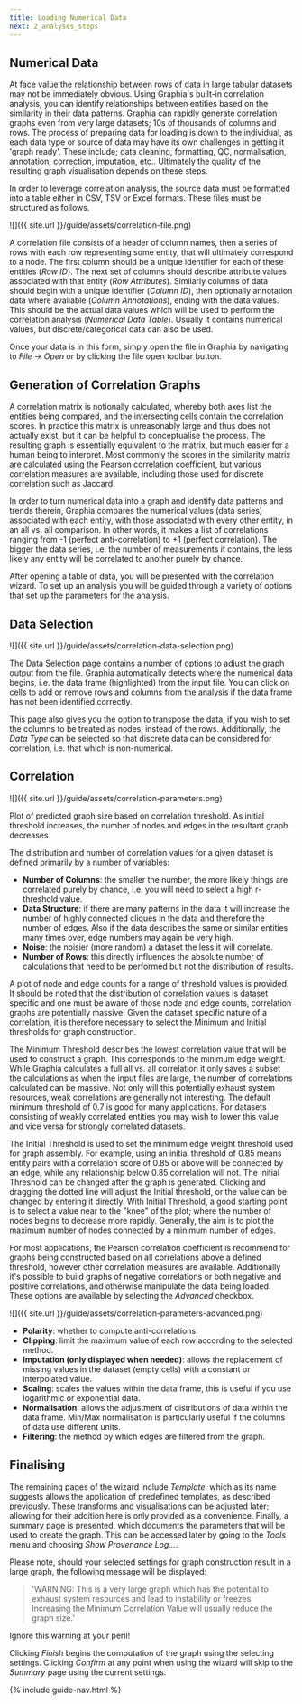 ```yaml
---
title: Loading Numerical Data
next: 2_analyses_steps
---
```


## Numerical Data

At face value the relationship between rows of data in large tabular datasets may not be immediately obvious. Using Graphia's built-in correlation analysis, you can identify relationships between entities based on the similarity in their data patterns. Graphia can rapidly generate correlation graphs even from very large datasets; 10s of thousands of columns and rows. The process of preparing data for loading is down to the individual, as each data type or source of data may have its own challenges in getting it 'graph ready'. These include; data cleaning, formatting, QC, normalisation, annotation, correction, imputation, etc.. Ultimately the quality of the resulting graph visualisation depends on these steps.

In order to leverage correlation analysis, the source data must be formatted into a table either in CSV, TSV or Excel formats. These files must be structured as follows.

![]({{ site.url }}/guide/assets/correlation-file.png)

A correlation file consists of a header of column names, then a series of rows with each row representing some entity, that will ultimately correspond to a node. The first column should be a unique identifier for each of these entities (*Row ID*). The next set of columns should describe attribute values associated with that entity (*Row Attributes*). Similarly columns of data should begin with a unique identifier (*Column ID*), then optionally annotation data where available (*Column Annotations*), ending with the data values. This should be the actual data values which will be used to perform the correlation analysis (*Numerical Data Table*). Usually it contains numerical values, but discrete/categorical data can also be used.

Once your data is in this form, simply open the file in Graphia by navigating to *File → Open* or by clicking the file open toolbar button.

## Generation of Correlation Graphs

A correlation matrix is notionally calculated, whereby both axes list the entities being compared, and the intersecting cells contain the correlation scores. In practice this matrix is unreasonably large and thus does not actually exist, but it can be helpful to conceptualise the process. The resulting graph is essentially equivalent to the matrix, but much easier for a human being to interpret. Most commonly the scores in the similarity matrix are calculated using the Pearson correlation coefficient, but various correlation measures are available, including those used for discrete correlation such as Jaccard.

In order to turn numerical data into a graph and identify data patterns and trends therein, Graphia compares the numerical values (data series) associated with each entity, with those associated with every other entity, in an all vs. all comparison. In other words, it makes a list of correlations ranging from -1 (perfect anti-correlation) to +1 (perfect correlation). The bigger the data series, i.e. the number of measurements it contains, the less likely any entity will be correlated to another purely by chance.

After opening a table of data, you will be presented with the correlation wizard. To set up an analysis you will be guided through a variety of options that set up the parameters for the analysis.

## Data Selection

![]({{ site.url }}/guide/assets/correlation-data-selection.png)

The Data Selection page contains a number of options to adjust the graph output from the file. Graphia automatically detects where the numerical data begins, i.e. the data frame (highlighted) from the input file. You can click on cells to add or remove rows and columns from the analysis if the data frame has not been identified correctly.

This page also gives you the option to transpose the data, if you wish to set the columns to be treated as nodes, instead of the rows. Additionally, the *Data Type* can be selected so that discrete data can be considered for correlation, i.e. that which is non-numerical.

## Correlation

![]({{ site.url }}/guide/assets/correlation-parameters.png)
<div class="caption">Plot of predicted graph size based on correlation threshold. As initial threshold increases, the number of nodes and edges in the resultant graph decreases.</div>

The distribution and number of correlation values for a given dataset is defined primarily by a number of variables:
- **Number of Columns**: the smaller the number, the more likely things are correlated purely by chance, i.e. you will need to select a high r-threshold value.
- **Data Structure**: if there are many patterns in the data it will increase the number of highly connected cliques in the data and therefore the number of edges. Also if the data describes the same or similar entities many times over, edge numbers may again be very high.
- **Noise**: the noisier (more random) a dataset the less it will correlate.
- **Number of Rows**: this directly influences the absolute number of calculations that need to be performed but not the distribution of results.

A plot of node and edge counts for a range of threshold values is provided. It should be noted that the distribution of correlation values is dataset specific and one must be aware of those node and edge counts, correlation graphs are potentially massive! Given the dataset specific nature of a correlation, it is therefore necessary to select the Minimum and Initial thresholds for graph construction.

The Minimum Threshold describes the lowest correlation value that will be used to construct a graph. This corresponds to the minimum edge weight. While Graphia calculates a full all vs. all correlation it only saves a subset the calculations as when the input files are large, the number of correlations calculated can be massive. Not only will this potentially exhaust system resources, weak correlations are generally not interesting. The default minimum threshold of 0.7 is good for many applications. For datasets consisting of weakly correlated entities you may wish to lower this value and vice versa for strongly correlated datasets.

The Initial Threshold is used to set the minimum edge weight threshold used for graph assembly. For example, using an initial threshold of 0.85 means entity pairs with a correlation score of 0.85 or above will be connected by an edge, while any relationship below 0.85 correlation will not. The Initial Threshold can be changed after the graph is generated. Clicking and dragging the dotted line will adjust the Initial threshold, or the value can be changed by entering it directly. With Initial Threshold, a good starting point is to select a value near to the "knee" of the plot; where the number of nodes begins to decrease more rapidly. Generally, the aim is to plot the maximum number of nodes connected by a minimum number of edges.

For most applications, the Pearson correlation coefficient is recommend for graphs being constructed based on all correlations above a defined threshold, however other correlation measures are available. Additionally it's possible to build graphs of negative correlations or both negative and positive correlations, and otherwise manipulate the data being loaded. These options are available by selecting the *Advanced* checkbox.

![]({{ site.url }}/guide/assets/correlation-parameters-advanced.png)

- **Polarity**: whether to compute anti-correlations.
- **Clipping**: limit the maximum value of each row according to the selected method.
- **Imputation (only displayed when needed)**: allows the replacement of missing values in the dataset (empty cells) with a constant or interpolated value.
- **Scaling**: scales the values within the data frame, this is useful if you use logarithmic or exponential data.
- **Normalisation**: allows the adjustment of distributions of data within the data frame. Min/Max normalisation is particularly useful if the columns of data use different units.
- **Filtering**: the method by which edges are filtered from the graph.

## Finalising
The remaining pages of the wizard include *Template*, which as its name suggests allows the application of predefined templates, as described previously. These transforms and visualisations can be adjusted later; allowing for their addition here is only provided as a convenience. Finally, a summary page is presented, which documents the parameters that will be used to create the graph. This can be accessed later by going to the *Tools* menu and choosing *Show Provenance Log…*.

Please note, should your selected settings for graph construction result in a large graph, the following message will be displayed:

> 'WARNING: This is a very large graph which has the potential to exhaust system resources and lead to instability or freezes. Increasing the Minimum Correlation Value will usually reduce the graph size.'

Ignore this warning at your peril!

Clicking *Finish* begins the computation of the graph using the selecting settings. Clicking *Confirm* at any point when using the wizard will skip to the *Summary* page using the current settings.

{% include guide-nav.html %}
